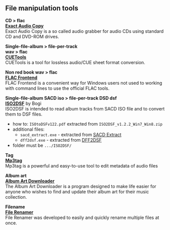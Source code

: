 File manipulation tools
---

**CD > flac**  
[**Exact Audio Copy**](http://www.exactaudiocopy.de/en/index.php/resources/download/)  
Exact Audio Copy is a so called audio grabber for audio CDs using standard CD and DVD-ROM drives.  

**Single-file-album > file-per-track**  
**wav > flac**  
[**CUETools**](http://cue.tools/)  
CUETools is a tool for lossless audio/CUE sheet format conversion.  

**Non red book wav > flac**  
[**FLAC Frontend**](https://sourceforge.net/projects/flacfrontend/files/)  
FLAC Frontend is a convenient way for Windows users not used to working with command lines to use the official FLAC tools.  

**Single-file-album SACD iso > file-per-track DSD dsf**  
[**ISO2DSF**](https://github.com/rern/RuneAudio/raw/master/file_conversion/ISO2DSF_v1.2.2_Win7_Win8.zip) by Bogi  
ISO2DSF is intended to read album tracks from SACD ISO file and to convert them to DSF files.  
- how to: `ISOtoDSFv122.pdf` extracted from `ISO2DSF_v1.2.2_Win7_Win8.zip`     
- additional files:  
  * `sacd_extract.exe` - extracted from [SACD Extract](https://github.com/sacd-ripper/sacd-ripper/releases)  
  * `dff2dsf.exe` - extracted from [DFF2DSF](http://www.signalyst.com/professional.html)  
- folder must be `.../ISO2DSF/`

**Tag**  
[**Mp3tag**](http://www.mp3tag.de/en/download.html)  
Mp3tag is a powerful and easy-to-use tool to edit metadata of audio files  

**Album art**  
[**Album Art Downloader**](https://sourceforge.net/projects/album-art/)  
The Album Art Downloader is a program designed to make life easier for anyone who wishes to find and update their album art for their music collection.  

**Filename**  
[**File Renamer**](http://www.sherrodcomputers.net/downloads/FileRenamerBasic.exe)  
File Renamer was developed to easily and quickly rename multiple files at once.  

